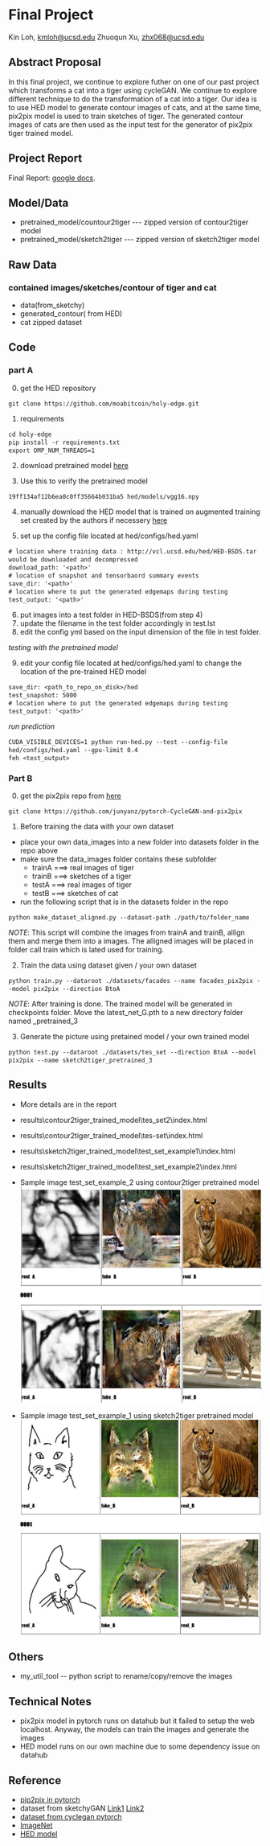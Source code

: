 # Final Project

Kin Loh, kmloh@ucsd.edu
Zhuoqun Xu, zhx068@ucsd.edu

## Abstract Proposal

In this final project, we continue to explore futher on one of our past project which transforms a cat into a tiger using cycleGAN. We continue to explore different technique to do the transformation of a cat into a tiger. Our idea is to use HED model to generate contour images of cats, and at the same time, pix2pix model is used to train sketches of tiger. The generated contour images of cats are then used as the input test for the generator of pix2pix tiger trained model.

## Project Report

Final Report: [google docs](https://docs.google.com/document/d/1kE-agHuRC_bBl2EnncHnztSThetzrE6Ff3O_F1e9Jdk/edit?usp=sharing).

## Model/Data
- pretrained_model/countour2tiger  --- zipped version of contour2tiger model
- pretrained_model/sketch2tiger   --- zipped version of sketch2tiger model

##  Raw Data
### contained images/sketches/contour of tiger and cat
- data(from_sketchy)
- generated_contour( from HED)
- cat zipped dataset 

## Code
### part A


0. get the HED repository
```
git clone https://github.com/moabitcoin/holy-edge.git
```
1. requirements
```
cd holy-edge
pip install -r requirements.txt
export OMP_NUM_THREADS=1
```

2. download pretrained model [here](https://mega.nz/#!YU1FWJrA!O1ywiCS2IiOlUCtCpI6HTJOMrneN-Qdv3ywQP5poecM)

3. Use this to verify the pretrained model
```
19ff134af12b6ea0c0ff35664b031ba5 hed/models/vgg16.npy
```
4. manually download the HED model that is trained on augmented training set created by the authors if necessery [here](http://vcl.ucsd.edu/hed/HED-BSDS.tar)

5. set up the config file located at hed/configs/hed.yaml

```
# location where training data : http://vcl.ucsd.edu/hed/HED-BSDS.tar would be downloaded and decompressed
download_path: '<path>'
# location of snapshot and tensorbaord summary events
save_dir: '<path>'
# location where to put the generated edgemaps during testing
test_output: '<path>'
```

6. put images into a test folder in HED-BSDS(from step 4)
7. update the filename in the test folder accordingly in test.lst
8. edit the config yml based on the input dimension of the file in test folder.

_testing with the pretrained model_

9. edit your config file located at hed/configs/hed.yaml to change the location of the pre-trained HED model
```
save_dir: <path_to_repo_on_disk>/hed
test_snapshot: 5000
# location where to put the generated edgemaps during testing
test_output: '<path>'
```
_run prediction_
```
CUDA_VISIBLE_DEVICES=1 python run-hed.py --test --config-file hed/configs/hed.yaml --gpu-limit 0.4
feh <test_output>
```

### Part B

0. get the pix2pix repo from [here](https://github.com/junyanz/pytorch-CycleGAN-and-pix2pix)
```
git clone https://github.com/junyanz/pytorch-CycleGAN-and-pix2pix
```
1. Before training the data with your own dataset
- place your own data_images into a new folder into datasets folder in the repo above
- make sure the data_images folder contains these subfolder 
    - trainA  ===> real images of tiger
    - trainB  ===> sketches of a tiger
    - testA   ===> real images of tiger
    - testB   ===> sketches of cat
- run the following script that is in the datasets folder in the repo
```
python make_dataset_aligned.py --dataset-path ./path/to/folder_name
```
_NOTE_: 
This script will combine the images from trainA and trainB, allign them and merge them into a images. The alligned images will be placed in folder call train which is lated used for training.

2. Train the data using dataset given / your own dataset
```
python train.py --dataroot ./datasets/facades --name facades_pix2pix --model pix2pix --direction BtoA
```
_NOTE_: 
After training is done. The trained model will be generated in checkpoints folder. Move the latest_net_G.pth to a new directory folder named _pretrained_3

3. Generate the picture using pretained model / your own trained model
```
python test.py --dataroot ./datasets/tes_set --direction BtoA --model pix2pix --name sketch2tiger_pretrained_3
```



## Results
 - More details are in the report
 
 - results\contour2tiger_trained_model\tes_set2\index.html
 - results\contour2tiger_trained_model\tes-set\index.html
 - results\sketch2tiger_trained_model\test_set_example1\index.html
 - results\sketch2tiger_trained_model\test_set_example2\index.html

 - Sample image test_set_example_2 using contour2tiger pretrained model
![](https://github.com/ucsd-ml-arts/ml-art-final2-amcda-anymlcandoart/blob/kin/results/sample/01.PNG)

 - Sample image test_set_example_1 using sketch2tiger pretrained model
![](https://github.com/ucsd-ml-arts/ml-art-final2-amcda-anymlcandoart/blob/kin/results/sample/02.PNG)


## Others
- my_util_tool -- python script to rename/copy/remove the images


## Technical Notes
- pix2pix model in pytorch runs on datahub but it failed to setup the web localhost. Anyway, the models can train the images and generate the images
- HED model runs on our own machine due to some dependency issue on datahub

## Reference

- [pip2pix in pytorch](https://github.com/junyanz/pytorch-CycleGAN-and-pix2pix)
- dataset from sketchyGAN [Link1](http://sketchy.eye.gatech.edu/) [Link2](https://goo.gl/SNpMmK)
- [dataset from cyclegan pytorch](https://people.eecs.berkeley.edu/~taesung_park/CycleGAN/datasets/)
- [ImageNet](www.image-net.org/)
- [HED model](https://github.com/moabitcoin/holy-edge)